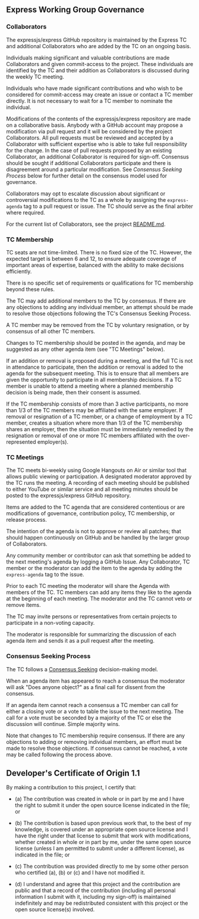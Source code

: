 ## Express Working Group Governance

### Collaborators

The expressjs/express GitHub repository is maintained by the Express TC and 
additional Collaborators who are added by the TC on an ongoing basis.

Individuals making significant and valuable contributions are made
Collaborators and given commit-access to the project. These individuals are
identified by the TC and their addition as Collaborators is discussed during
the weekly TC meeting.

Individuals who have made significant contributions and who wish to be
considered for commit-access may create an issue or contact a TC member
directly. It is not necessary to wait for a TC member to nominate the
individual.

Modifications of the contents of the expressjs/express repository are made on
a collaborative basis. Anybody with a GitHub account may propose a
modification via pull request and it will be considered by the project
Collaborators. All pull requests must be reviewed and accepted by a
Collaborator with sufficient expertise who is able to take full
responsibility for the change. In the case of pull requests proposed
by an existing Collaborator, an additional Collaborator is required
for sign-off. Consensus should be sought if additional Collaborators
participate and there is disagreement around a particular
modification. See _Consensus Seeking Process_ below for further detail
on the consensus model used for governance.

Collaborators may opt to escalate discussion about significant or
controversial modifications to the TC as a whole by assigning the
`express-agenda` tag to a pull request or issue. The TC should serve as the
final arbiter where required.

For the current list of Collaborators, see the project [README.md][].

### TC Membership

TC seats are not time-limited.  There is no fixed size of the TC.
However, the expected target is between 6 and 12, to ensure adequate
coverage of important areas of expertise, balanced with the ability to
make decisions efficiently.

There is no specific set of requirements or qualifications for TC
membership beyond these rules.

The TC may add additional members to the TC by consensus. If there are
any objections to adding any individual member, an attempt should be
made to resolve those objections following the TC's Consensus Seeking
Process.

A TC member may be removed from the TC by voluntary resignation, or by
consensus of all other TC members.

Changes to TC membership should be posted in the agenda, and may be
suggested as any other agenda item (see "TC Meetings" below).

If an addition or removal is proposed during a meeting, and the full
TC is not in attendance to participate, then the addition or removal
is added to the agenda for the subsequent meeting.  This is to ensure
that all members are given the opportunity to participate in all
membership decisions.  If a TC member is unable to attend a meeting
where a planned membership decision is being made, then their consent
is assumed.

If the TC membership consists of more than 3 active participants, no more than
1/3 of the TC members may be affiliated with the same employer.  If removal or
resignation of a TC member, or a change of employment by a TC member, creates a
situation where more than 1/3 of the TC membership shares an employer, then the
situation must be immediately remedied by the resignation or removal of one or
more TC members affiliated with the over-represented employer(s).

### TC Meetings

The TC meets bi-weekly using Google Hangouts on Air or similar tool that allows
public viewing or participation. A designated moderator approved by the TC runs
the meeting. A recording of each meeting should be published to either YouTube
or similar service and all meeting minutes should be posted to the
expressjs/express GitHub repository.

Items are added to the TC agenda that are considered contentious or
are modifications of governance, contribution policy, TC membership,
or release process.

The intention of the agenda is not to approve or review all patches;
that should happen continuously on GitHub and be handled by the larger
group of Collaborators.

Any community member or contributor can ask that something be added to
the next meeting's agenda by logging a GitHub Issue. Any Collaborator,
TC member or the moderator can add the item to the agenda by adding
the `express-agenda` tag to the issue.

Prior to each TC meeting the moderator will share the Agenda with
members of the TC. TC members can add any items they like to the
agenda at the beginning of each meeting. The moderator and the TC
cannot veto or remove items.

The TC may invite persons or representatives from certain projects to
participate in a non-voting capacity.

The moderator is responsible for summarizing the discussion of each
agenda item and sends it as a pull request after the meeting.

### Consensus Seeking Process

The TC follows a [Consensus Seeking][] decision-making model.

When an agenda item has appeared to reach a consensus the moderator
will ask "Does anyone object?" as a final call for dissent from the
consensus.

If an agenda item cannot reach a consensus a TC member can call for
either a closing vote or a vote to table the issue to the next
meeting. The call for a vote must be seconded by a majority of the TC
or else the discussion will continue. Simple majority wins.

Note that changes to TC membership require consensus. If there are any
objections to adding or removing individual members, an effort must be
made to resolve those objections. If consensus cannot be reached, a
vote may be called following the process above.

## Developer's Certificate of Origin 1.1

By making a contribution to this project, I certify that:

* (a) The contribution was created in whole or in part by me and I
  have the right to submit it under the open source license
  indicated in the file; or

* (b) The contribution is based upon previous work that, to the best
  of my knowledge, is covered under an appropriate open source
  license and I have the right under that license to submit that
  work with modifications, whether created in whole or in part
  by me, under the same open source license (unless I am
  permitted to submit under a different license), as indicated
  in the file; or

* (c) The contribution was provided directly to me by some other
  person who certified (a), (b) or (c) and I have not modified
  it.

* (d) I understand and agree that this project and the contribution
  are public and that a record of the contribution (including all
  personal information I submit with it, including my sign-off) is
  maintained indefinitely and may be redistributed consistent with
  this project or the open source license(s) involved.

[Consensus Seeking]: http://en.wikipedia.org/wiki/Consensus-seeking_decision-making
[README.md]: ./README.md#current-project-team-members
